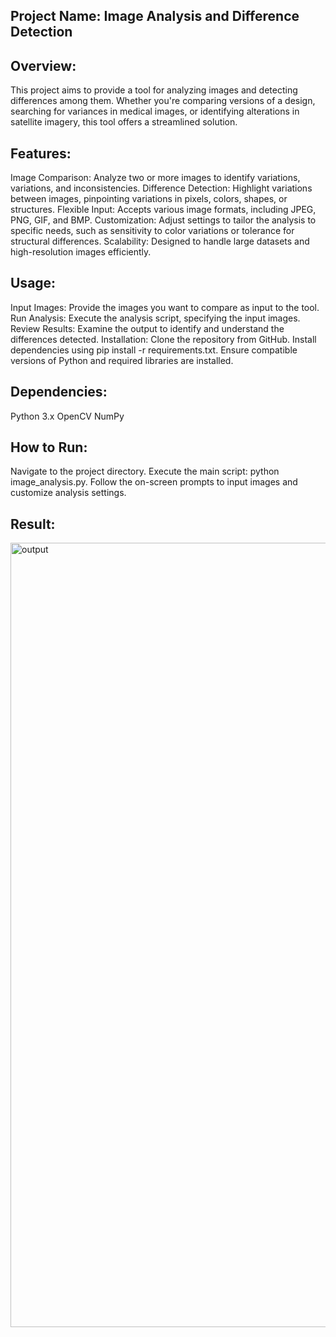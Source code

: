 ## Project Name: Image Analysis and Difference Detection

## Overview:

This project aims to provide a tool for analyzing images and detecting differences among them. Whether you're comparing versions of a design, searching for variances in medical images, or identifying alterations in satellite imagery, this tool offers a streamlined solution.

## Features:

Image Comparison: Analyze two or more images to identify variations, variations, and inconsistencies.
Difference Detection: Highlight variations between images, pinpointing variations in pixels, colors, shapes, or structures.
Flexible Input: Accepts various image formats, including JPEG, PNG, GIF, and BMP.
Customization: Adjust settings to tailor the analysis to specific needs, such as sensitivity to color variations or tolerance for structural differences.
Scalability: Designed to handle large datasets and high-resolution images efficiently.

## Usage:

Input Images: Provide the images you want to compare as input to the tool.
Run Analysis: Execute the analysis script, specifying the input images.
Review Results: Examine the output to identify and understand the differences detected.
Installation: Clone the repository from GitHub.
Install dependencies using pip install -r requirements.txt.
Ensure compatible versions of Python and required libraries are installed.

## Dependencies:

Python 3.x
OpenCV
NumPy

## How to Run:

Navigate to the project directory.
Execute the main script: python image_analysis.py.
Follow the on-screen prompts to input images and customize analysis settings.


## Result: 
<img width="1255" alt="output" src="https://github.com/sbanerjee29/Image-Analysis/assets/104590401/88b9ca27-06e3-4ce5-9ae6-e38d615b16e0">

